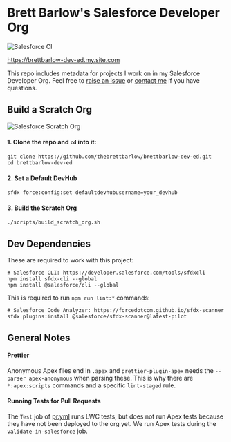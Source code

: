 # Brett Barlow's Salesforce Developer Org

![Salesforce CI](https://github.com/thebrettbarlow/brettbarlow-dev-ed/actions/workflows/salesforce-ci.yml/badge.svg)

https://brettbarlow-dev-ed.my.site.com

This repo includes metadata for projects I work on in my Salesforce Developer Org. Feel free to [raise an issue](https://github.com/thebrettbarlow/brettbarlow-dev-ed/issues) or [contact me](https://brettbarlow-dev-ed.my.site.com/contact) if you have questions.

## Build a Scratch Org

![Salesforce Scratch Org](https://github.com/thebrettbarlow/brettbarlow-dev-ed/actions/workflows/salesforce-scratch.yml/badge.svg)

#### 1. Clone the repo and `cd` into it:

```shell
git clone https://github.com/thebrettbarlow/brettbarlow-dev-ed.git
cd brettbarlow-dev-ed
```

#### 2. Set a Default DevHub

```shell
sfdx force:config:set defaultdevhubusername=your_devhub
```

#### 3. Build the Scratch Org

```shell
./scripts/build_scratch_org.sh
```

## Dev Dependencies

These are required to work with this project:

```shell
# Salesforce CLI: https://developer.salesforce.com/tools/sfdxcli
npm install sfdx-cli --global
npm install @salesforce/cli --global
```

This is required to run `npm run lint:*` commands:

```shell
# Salesforce Code Analyzer: https://forcedotcom.github.io/sfdx-scanner
sfdx plugins:install @salesforce/sfdx-scanner@latest-pilot
```

## General Notes

#### Prettier

Anonymous Apex files end in `.apex` and `prettier-plugin-apex` needs the
`--parser apex-anonymous` when parsing these. This is why there are `*:apex:scripts`
commands and a specific `lint-staged` rule.

#### Running Tests for Pull Requests

The `Test` job of [pr.yml](./.github/workflows/pr.yml) runs LWC tests, but does not
run Apex tests because they have not been deployed to the org yet. We run Apex tests
during the `validate-in-salesforce` job.
